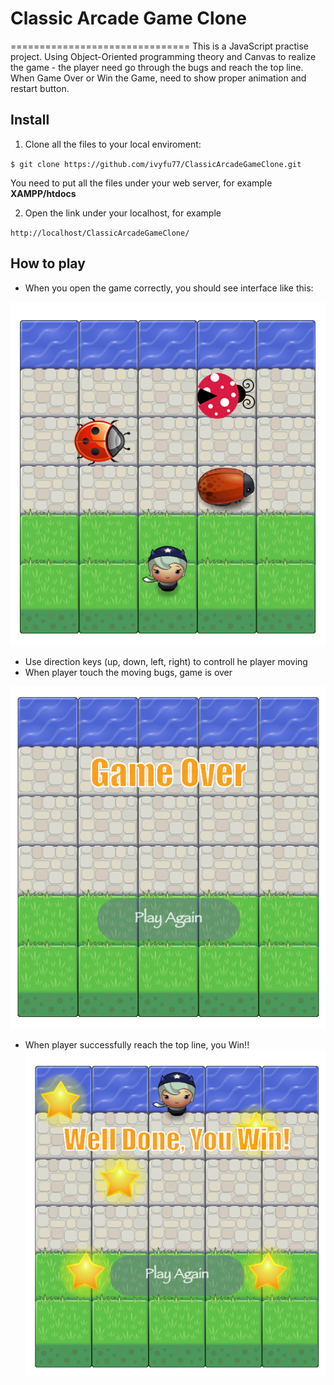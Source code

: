 # Classic Arcade Game Clone
===============================
This is a JavaScript practise project. Using Object-Oriented programming theory and Canvas to realize the game - the player need go through the bugs and reach the top line. When Game Over or Win the Game, need to show proper animation and restart button.

## Install
1. Clone all the files to your local enviroment: 

`$ git clone https://github.com/ivyfu77/ClassicArcadeGameClone.git`

You need to put all the files under your web server, for example **XAMPP/htdocs**

2. Open the link under your localhost, for example

`http://localhost/ClassicArcadeGameClone/`

## How to play
- When you open the game correctly, you should see interface like this:

![Game's main interface](https://github.com/ivyfu77/ClassicArcadeGameClone/blob/develop/images/Project1-GameMainInterface.png)

- Use direction keys (up, down, left, right) to controll he player moving
- When player touch the moving bugs, game is over

![Game Over](https://github.com/ivyfu77/ClassicArcadeGameClone/blob/develop/images/Project1-GameOver.png)

- When player successfully reach the top line, you Win!!  
![You Win the Game](https://github.com/ivyfu77/ClassicArcadeGameClone/blob/develop/images/Project1-WinTheGame.png)
